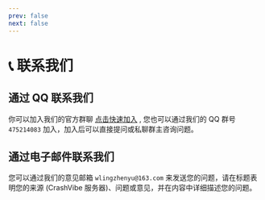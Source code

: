 ```yaml
---
prev: false
next: false
---
```


# 📞 联系我们

## 通过 QQ 联系我们

你可以加入我们的官方群聊 [点击快速加入](https://qm.qq.com/q/J9q03TFrkO) , 您也可以通过我们的 QQ 群号 `475214083` 加入，加入后可以直接提问或私聊群主咨询问题。

## 通过电子邮件联系我们

您可以通过我们的意见邮箱 `wlingzhenyu@163.com` 来发送您的问题，请在标题表明您的来源 (CrashVibe 服务器)、问题或意见，并在内容中详细描述您的问题。
